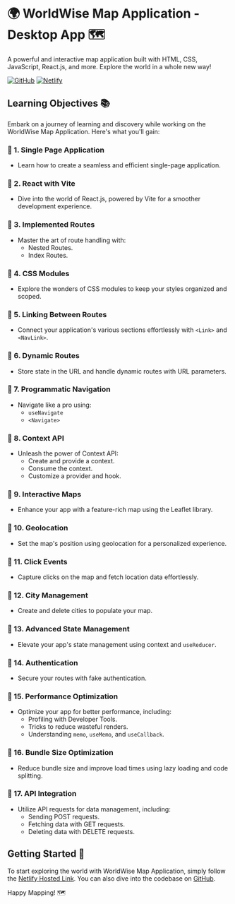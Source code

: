# 🌍 WorldWise Map Application - Desktop App 🗺️

A powerful and interactive map application built with HTML, CSS, JavaScript, React.js, and more. Explore the world in a whole new way!

[![GitHub](https://img.shields.io/badge/GitHub-WorldWise-brightgreen?style=for-the-badge)](https://github.com/VINAYAK9669/WorldWiseWebAPP1)
[![Netlify](https://img.shields.io/badge/Netlify-Hosted-blue?style=for-the-badge)](https://worldwise-desktop-map-app.netlify.app/)

## Learning Objectives 📚

Embark on a journey of learning and discovery while working on the WorldWise Map Application. Here's what you'll gain:

### 📌 1. Single Page Application
   - Learn how to create a seamless and efficient single-page application.

### 📌 2. React with Vite
   - Dive into the world of React.js, powered by Vite for a smoother development experience.

### 📌 3. Implemented Routes
   - Master the art of route handling with:
     - Nested Routes.
     - Index Routes.

### 📌 4. CSS Modules
   - Explore the wonders of CSS modules to keep your styles organized and scoped.

### 📌 5. Linking Between Routes
   - Connect your application's various sections effortlessly with `<Link>` and `<NavLink>`.

### 📌 6. Dynamic Routes
   - Store state in the URL and handle dynamic routes with URL parameters.

### 📌 7. Programmatic Navigation
   - Navigate like a pro using:
     - `useNavigate`
     - `<Navigate>`

### 📌 8. Context API
   - Unleash the power of Context API:
     - Create and provide a context.
     - Consume the context.
     - Customize a provider and hook.

### 📌 9. Interactive Maps
   - Enhance your app with a feature-rich map using the Leaflet library.

### 📌 10. Geolocation
   - Set the map's position using geolocation for a personalized experience.

### 📌 11. Click Events
   - Capture clicks on the map and fetch location data effortlessly.

### 📌 12. City Management
   - Create and delete cities to populate your map.

### 📌 13. Advanced State Management
   - Elevate your app's state management using context and `useReducer`.

### 📌 14. Authentication
   - Secure your routes with fake authentication.

### 📌 15. Performance Optimization
   - Optimize your app for better performance, including:
     - Profiling with Developer Tools.
     - Tricks to reduce wasteful renders.
     - Understanding `memo`, `useMemo`, and `useCallback`.

### 📌 16. Bundle Size Optimization
   - Reduce bundle size and improve load times using lazy loading and code splitting.

### 📌 17. API Integration
   - Utilize API requests for data management, including:
     - Sending POST requests.
     - Fetching data with GET requests.
     - Deleting data with DELETE requests.

## Getting Started 🚀

To start exploring the world with WorldWise Map Application, simply follow the [Netlify Hosted Link](https://worldwise-desktop-map-app.netlify.app/). You can also dive into the codebase on [GitHub](https://github.com/VINAYAK9669/WorldWiseWebAPP1).

Happy Mapping! 🗺️
